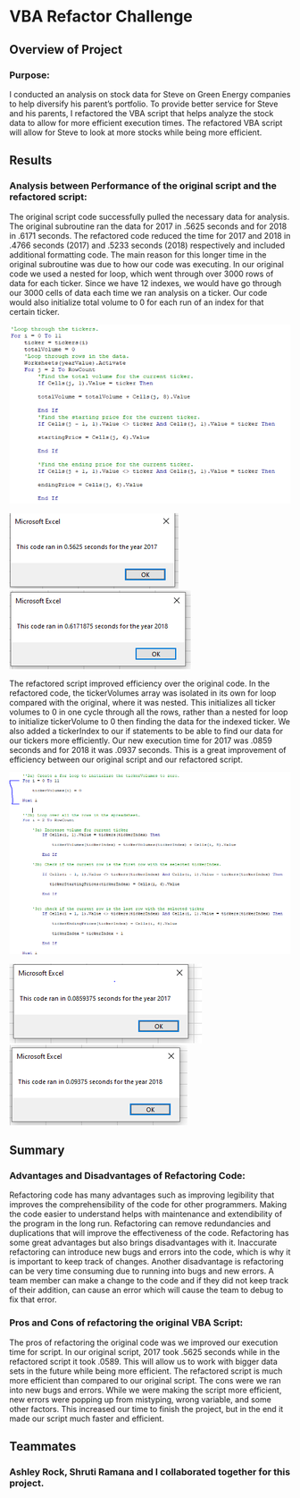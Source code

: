 # VBA Refactor Challenge 

## Overview of Project

### Purpose:
I conducted an analysis on stock data for Steve on Green Energy companies to help diversify his parent’s portfolio. To provide better service for Steve and his parents, I refactored the VBA script that helps analyze the stock data to allow for more efficient execution times. The refactored VBA script will allow for Steve to look at more stocks while being more efficient.
## Results

### Analysis between Performance of the original script and the refactored script:
The original script code successfully pulled the necessary data for analysis. The original subroutine ran the data for 2017 in .5625 seconds and for 2018 in .6171 seconds. The refactored code reduced the time for 2017 and 2018 in .4766 seconds (2017) and .5233 seconds (2018) respectively and included additional formatting code. The main reason for this longer time in the original subroutine was due to how our code was executing. In our original code we used a nested for loop, which went through over 3000 rows of data for each ticker. Since we have 12 indexes, we would have go through our 3000 cells of data each time we ran analysis on a ticker. Our code would also initialize total volume to 0 for each run of an index for that certain ticker.

![Old code snippet]( https://github.com/NickFoley47/Stock-Analysis/blob/main/Resources/Old%20code%20snippet.png)


![2017 Old Code Time]( https://github.com/NickFoley47/Stock-Analysis/blob/main/Resources/2017%20Old%20Code%20Time.png)
![2018 Old Code Time]( https://github.com/NickFoley47/Stock-Analysis/blob/main/Resources/2018%20Old%20Code%20Time.png)

The refactored script improved efficiency over the original code. In the refactored code, the tickerVolumes array was isolated in its own for loop compared with the original, where it was nested. This initializes all ticker volumes to 0 in one cycle through all the rows, rather than a nested for loop to initialize tickerVolume to 0 then finding the data for the indexed ticker. We also added a tickerIndex to our if statements to be able to find our data for our tickers more efficiently. Our new execution time for 2017 was .0859 seconds and for 2018 it was .0937 seconds. This is a great improvement of efficiency between our original script and our refactored script.

![Refactored Code snippet]( https://github.com/NickFoley47/Stock-Analysis/blob/main/Resources/Refactored%20Code%20snippet.PNG)

![VBA_Challenge_2017]( https://github.com/NickFoley47/Stock-Analysis/blob/main/Resources/VBA_Challenge_2017.png)
![VBA_Challenge_2018]( https://github.com/NickFoley47/Stock-Analysis/blob/main/Resources/VBA_Challenge_2018.png)


## Summary

### Advantages and Disadvantages of Refactoring Code:
Refactoring code has many advantages such as improving legibility that improves the comprehensibility of the code for other programmers. Making the code easier to understand helps with maintenance and extendibility of the program in the long run. Refactoring can remove redundancies and duplications that will improve the effectiveness of the code. 
Refactoring has some great advantages but also brings disadvantages with it. Inaccurate refactoring can introduce new bugs and errors into the code, which is why it is important to keep track of changes. Another disadvantage is refactoring can be very time consuming due to running into bugs and new errors. A team member can make a change to the code and if they did not keep track of their addition, can cause an error which will cause the team to debug to fix that error. 

### Pros and Cons of refactoring the original VBA Script:
The pros of refactoring the original code was we improved our execution time for script. In our original script, 2017 took .5625 seconds while in the refactored script it took .0589. This will allow us to work with bigger data sets in the future while being more efficient. The refactored script is much more efficient than compared to our original script. 
The cons were we ran into new bugs and errors. While we were making the script more efficient, new errors were popping up from mistyping, wrong variable, and some other factors. This increased our time to finish the project, but in the end it made our script much faster and efficient. 

## Teammates

### Ashley Rock, Shruti Ramana and I collaborated together for this project. 

